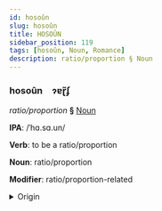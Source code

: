 ```yaml
---
id: hosoûn
slug: hosoûn
title: HOSOÛN
sidebar_position: 119
tags: [hosoûn, Noun, Romance]
description: ratio/proportion § Noun
---
```


### hosoûn&emsp;<span kind="abugida">ɂɐɽ̃ʄ</span>

*ratio/proportion* **§** [Noun](../../tags/Noun)

**IPA**: /ˈhɑ.sɑ.un/

**Verb**: to be a ratio/proportion

**Noun**: ratio/proportion

**Modifier**: ratio/proportion-related

<details>
    <summary>Origin</summary>
    Portuguese razão [haˈzɐ̃ʊ̯̃]<br/>
    <em>Romance Language Family</em>
</details>